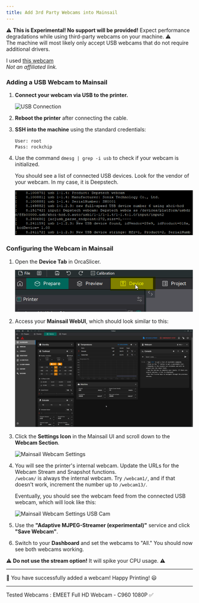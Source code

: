 ```yaml
---
title: Add 3rd Party Webcams into Mainsail
---
```


⚠️ **This is Experimental! No support will be provided!** Expect performance degradations while using third-party webcams on your machine. ⚠️  
The machine will most likely only accept USB webcams that do not require additional drivers.

I used [this webcam](https://www.amazon.de/dp/B0002HAHUY?)  
*Not an affiliated link.*

### Adding a USB Webcam to Mainsail

1. **Connect your webcam via USB to the printer.**

    ![USB Connection](docs/docs/assets/webcam-guide/USB-Webcam-Connect.jpg)

2. **Reboot the printer** after connecting the cable.

3. **SSH into the machine** using the standard credentials:

    ```
    User: root
    Pass: rockchip
    ```

4. Use the command `dmesg | grep -i usb` to check if your webcam is initialized.

    You should see a list of connected USB devices. Look for the vendor of your webcam. In my case, it is Deepstech.

    ![SSH USB DMESG](docs/docs/assets/webcam-guide/Deepstech-Webcam-Init.png)

### Configuring the Webcam in Mainsail

1. Open the **Device Tab** in OrcaSlicer.

    ![Devices Tab](https://raw.githubusercontent.com/Rickeetz/Rinkhals/master/docs/docs/assets/orca-guide/Device-Tab-Orca.png)

2. Access your **Mainsail WebUI**, which should look similar to this:

    ![Mainsail WebUI](https://raw.githubusercontent.com/Rickeetz/Rinkhals/master/docs/docs/assets/orca-guide/Orca-Mainsail-WebUI.png)

3. Click the **Settings Icon** in the Mainsail UI and scroll down to the **Webcam Section**.

    ![Mainsail Webcam Settings]()

4. You will see the printer's internal webcam. Update the URLs for the Webcam Stream and Snapshot functions.  
    `/webcam/` is always the internal webcam. Try `/webcam1/`, and if that doesn't work, increment the number up to `/webcam13/`.

    Eventually, you should see the webcam feed from the connected USB webcam, which will look like this:

    ![Mainsail Webcam Settings USB Cam]()

5. Use the **"Adaptive MJPEG-Streamer (experimental)"** service and click **"Save Webcam"**.

6. Switch to your **Dashboard** and set the webcams to "All." You should now see both webcams working.

⚠️ **Do not use the stream option!** It will spike your CPU usage. ⚠️

---

🎉 You have successfully added a webcam! Happy Printing! 😃

---

Tested Webcams : EMEET Full HD Webcam - C960 1080P ✅